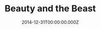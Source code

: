 ---
title: "Beauty and the Beast"
year: 1991
date: 2014-12-31T00:00:00.000Z
permalink: /almanac/movies/2014-12-31-beauty-and-the-beast/index.html
rating: 3
tmdbid: 10020
---